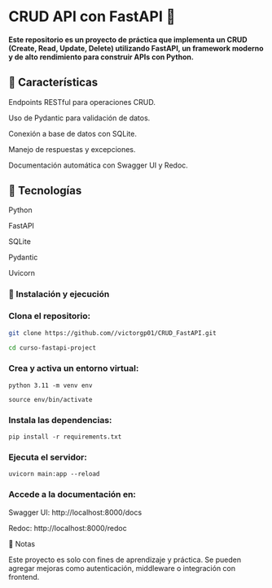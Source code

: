 CRUD API con FastAPI 🚀
===========

#### Este repositorio es un proyecto de práctica que implementa un CRUD (Create, Read, Update, Delete) utilizando FastAPI, un framework moderno y de alto rendimiento para construir APIs con Python.

## 📌 Características

Endpoints RESTful para operaciones CRUD.

Uso de Pydantic para validación de datos.

Conexión a base de datos con SQLite.

Manejo de respuestas y excepciones.

Documentación automática con Swagger UI y Redoc.

## 📂 Tecnologías

Python

FastAPI

SQLite

Pydantic

Uvicorn

### 🚀 Instalación y ejecución

### Clona el repositorio:
```bash
git clone https://github.com//victorgp01/CRUD_FastAPI.git 
```
```bash
cd curso-fastapi-project
```

### Crea y activa un entorno virtual:
```
python 3.11 -m venv env
```
```
source env/bin/activate
```

### Instala las dependencias:
```
pip install -r requirements.txt
```

### Ejecuta el servidor:
```
uvicorn main:app --reload
```

### Accede a la documentación en:

Swagger UI: http://localhost:8000/docs

Redoc: http://localhost:8000/redoc

📌 Notas

Este proyecto es solo con fines de aprendizaje y práctica. Se pueden agregar mejoras como autenticación, middleware o integración con frontend.

